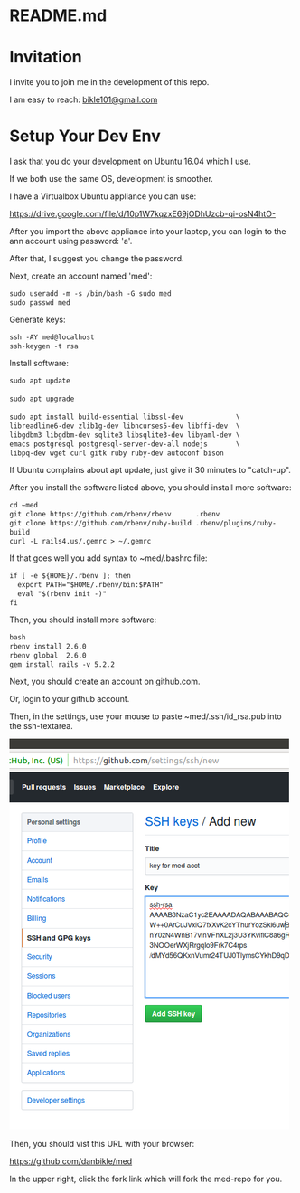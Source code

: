 # README.md

# Invitation

I invite you to join me in the development of this repo.

I am easy to reach: bikle101@gmail.com

# Setup Your Dev Env

I ask that you do your development on Ubuntu 16.04 which I use.

If we both use the same OS, development is smoother.

I have a Virtualbox Ubuntu appliance you can use:

https://drive.google.com/file/d/10p1W7kqzxE69jODhUzcb-qi-osN4htO-

After you import the above appliance into your laptop,
you can login to the ann account using password: 'a'.

After that, I suggest you change the password.

Next, create an account named 'med':

```
sudo useradd -m -s /bin/bash -G sudo med
sudo passwd med
```

Generate keys:

```
ssh -AY med@localhost
ssh-keygen -t rsa
```

Install software:

```
sudo apt update

sudo apt upgrade

sudo apt install build-essential libssl-dev             \
libreadline6-dev zlib1g-dev libncurses5-dev libffi-dev  \
libgdbm3 libgdbm-dev sqlite3 libsqlite3-dev libyaml-dev \
emacs postgresql postgresql-server-dev-all nodejs       \
libpq-dev wget curl gitk ruby ruby-dev autoconf bison
```

If Ubuntu complains about apt update, just give it 30 minutes to "catch-up".

After you install the software listed above, you should install more software:

```
cd ~med
git clone https://github.com/rbenv/rbenv      .rbenv
git clone https://github.com/rbenv/ruby-build .rbenv/plugins/ruby-build
curl -L rails4.us/.gemrc > ~/.gemrc
```

If that goes well you add syntax to ~med/.bashrc file:

```
if [ -e ${HOME}/.rbenv ]; then
  export PATH="$HOME/.rbenv/bin:$PATH"
  eval "$(rbenv init -)"
fi
```

Then, you should install more software:

```
bash
rbenv install 2.6.0
rbenv global  2.6.0
gem install rails -v 5.2.2
```

Next, you should create an account on github.com.

Or, login to your github account.

Then, in the settings, use your mouse to paste ~med/.ssh/id_rsa.pub into the ssh-textarea.

![Image of: public/sshsetting.png](public/sshsetting.png)

Then, you should vist this URL with your browser:

https://github.com/danbikle/med

In the upper right, click the fork link which will fork the med-repo for you.



